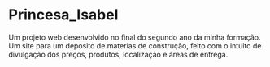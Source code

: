 # Princesa_Isabel
Um projeto web desenvolvido no final do segundo ano da minha formação. Um site para um deposito de materias de construção, feito com o intuito de divulgação dos preços, produtos, localização e áreas de entrega.  
